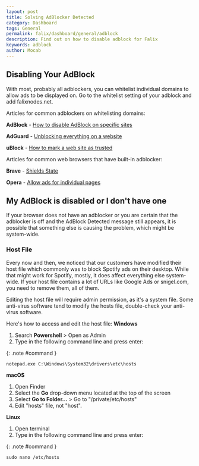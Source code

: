 ```yaml
---
layout: post
title: Solving AdBlocker Detected
category: Dashboard
tags: General
permalink: falix/dashboard/general/adblock
description: Find out on how to disable adblock for Falix
keywords: adblock
author: Mocab
---
```


## Disabling Your AdBlock

With most, probably all adblockers, you can whitelist individual domains to allow ads to be displayed on. Go to the whitelist setting of your adblock and add falixnodes.net.

Articles for common adblockers on whitelisting domains:

**AdBlock** - [How to disable AdBlock on specific sites](https://help.getadblock.com/support/solutions/articles/6000055743-how-to-disable-adblock-on-specific-sites)

**AdGuard** - [Unblocking everything on a website](https://kb.adguard.com/en/general/how-to-create-your-own-ad-filters#unblocking-everything-on-a-website)

**uBlock** - [How to mark a web site as trusted](https://github.com/gorhill/uBlock/wiki/How-to-mark-a-web-site-as-trusted)

Articles for common web browsers that have built-in adblocker:

**Brave** - [Shields State](https://support.brave.com/hc/en-us/articles/360022806212-How-do-I-use-Shields-while-browsing-)

**Opera** - [Allow ads for individual pages](https://www.opera.com/features/ad-blocker#more-benefits)

## My AdBlock is disabled or I don't have one

If your browser does not have an adblocker or you are certain that the adblocker is off and the AdBlock Detected message still appears, it is possible that something else is causing the problem, which might be system-wide.

### Host File

Every now and then, we noticed that our customers have modified their host file which commonly was to block Spotify ads on their desktop. While that might work for Spotify, mostly, it does affect everything else system-wide. If your host file contains a lot of URLs like Google Ads or snigel.com, you need to remove them, all of them.

Editing the host file will require admin permission, as it's a system file.
Some anti-virus software tend to modify the hosts file, double-check your anti-virus software.

Here's how to access and edit the host file:
**Windows**

1. Search **Powershell** > Open as Admin
2. Type in the following command line and press enter:

{: .note #command }

```
notepad.exe C:\Windows\System32\drivers\etc\hosts
```

**macOS**

1. Open Finder
2. Select the **Go** drop-down menu located at the top of the screen
3. Select **Go to Folder...** > Go to "/private/etc/hosts"
4. Edit "hosts" file, not "host".

**Linux**

1. Open terminal
2. Type in the following command line and press enter:

{: .note #command }

```
sudo nano /etc/hosts
```

